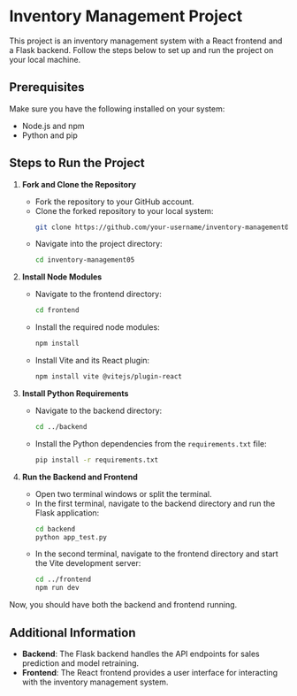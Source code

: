 # Inventory Management Project

This project is an inventory management system with a React frontend and a Flask backend. Follow the steps below to set up and run the project on your local machine.

## Prerequisites

Make sure you have the following installed on your system:
- Node.js and npm
- Python and pip

## Steps to Run the Project

1. **Fork and Clone the Repository**

   - Fork the repository to your GitHub account.
   - Clone the forked repository to your local system:
     ```bash
     git clone https://github.com/your-username/inventory-management05.git
     ```
   - Navigate into the project directory:
     ```bash
     cd inventory-management05
     ```

2. **Install Node Modules**

   - Navigate to the frontend directory:
     ```bash
     cd frontend
     ```
   - Install the required node modules:
     ```bash
     npm install
     ```
   - Install Vite and its React plugin:
     ```bash
     npm install vite @vitejs/plugin-react
     ```

3. **Install Python Requirements**

   - Navigate to the backend directory:
     ```bash
     cd ../backend
     ```
   - Install the Python dependencies from the `requirements.txt` file:
     ```bash
     pip install -r requirements.txt
     ```

4. **Run the Backend and Frontend**

   - Open two terminal windows or split the terminal.
   - In the first terminal, navigate to the backend directory and run the Flask application:
     ```bash
     cd backend
     python app_test.py
     ```
   - In the second terminal, navigate to the frontend directory and start the Vite development server:
     ```bash
     cd ../frontend
     npm run dev
     ```

Now, you should have both the backend and frontend running.

## Additional Information

- **Backend**: The Flask backend handles the API endpoints for sales prediction and model retraining.
- **Frontend**: The React frontend provides a user interface for interacting with the inventory management system.

